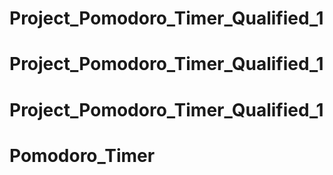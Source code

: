 # Project_Pomodoro_Timer_Qualified_1
# Project_Pomodoro_Timer_Qualified_1
# Project_Pomodoro_Timer_Qualified_1
# Pomodoro_Timer
